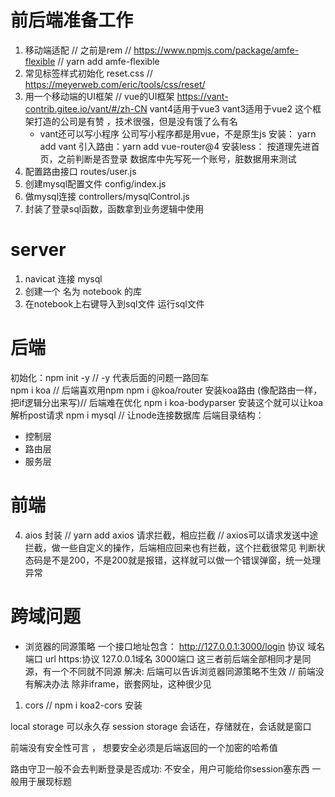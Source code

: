 # 前后端准备工作
1. 移动端适配 // 之前是rem    // https://www.npmjs.com/package/amfe-flexible  // yarn add amfe-flexible
2. 常见标签样式初始化  reset.css  // https://meyerweb.com/eric/tools/css/reset/
3. 用一个移动端的UI框架 // vue的UI框架 https://vant-contrib.gitee.io/vant/#/zh-CN  vant4适用于vue3 vant3适用于vue2
    这个框架打造的公司是有赞 ，技术很强，但是没有饿了么有名
    - vant还可以写小程序  公司写小程序都是用vue，不是原生js
    安装： yarn add vant
    引入路由：yarn add vue-router@4
    安装less：
    按道理先进首页，之前判断是否登录
    数据库中先写死一个账号，脏数据用来测试
4. 配置路由接口 routes/user.js
5. 创建mysql配置文件  config/index.js
6. 做mysql连接 controllers/mysqlControl.js
7. 封装了登录sql函数，函数拿到业务逻辑中使用


# server
1. navicat 连接 mysql
2. 创建一个 名为 notebook 的库
3. 在notebook上右键导入到sql文件 运行sql文件


# 后端
初始化：npm init -y  // -y 代表后面的问题一路回车  
npm i koa  // 后端喜欢用npm
npm i @koa/router  安装koa路由 (像配路由一样，把if逻辑分出来写)// 后端难在优化
npm i koa-bodyparser 安装这个就可以让koa解析post请求
npm i mysql  // 让node连接数据库
后端目录结构：
- 控制层
- 路由层 
- 服务层

# 前端
4. aios 封装  // yarn add axios 
    请求拦截，相应拦截 // axios可以请求发送中途拦截，做一些自定义的操作，后端相应回来也有拦截，这个拦截很常见
    判断状态码是不是200，不是200就是报错，这样就可以做一个错误弹窗，统一处理异常

# 跨域问题
- 浏览器的同源策略
一个接口地址包含：
http://127.0.0.1:3000/login
协议   域名      端口 url
https:协议
127.0.0.1域名 
3000端口
这三者前后端全部相同才是同源，有一个不同就不同源
解决: 后端可以告诉浏览器同源策略不生效  // 前端没有解决办法  除非iframe，嵌套网址，这种很少见
1. cors   // npm i koa2-cors 安装


local storage 可以永久存
session storage 会话在，存储就在，会话就是窗口

前端没有安全性可言 ， 想要安全必须是后端返回的一个加密的哈希值

路由守卫一般不会去判断登录是否成功: 不安全，用户可能给你session塞东西
一般用于展现标题

